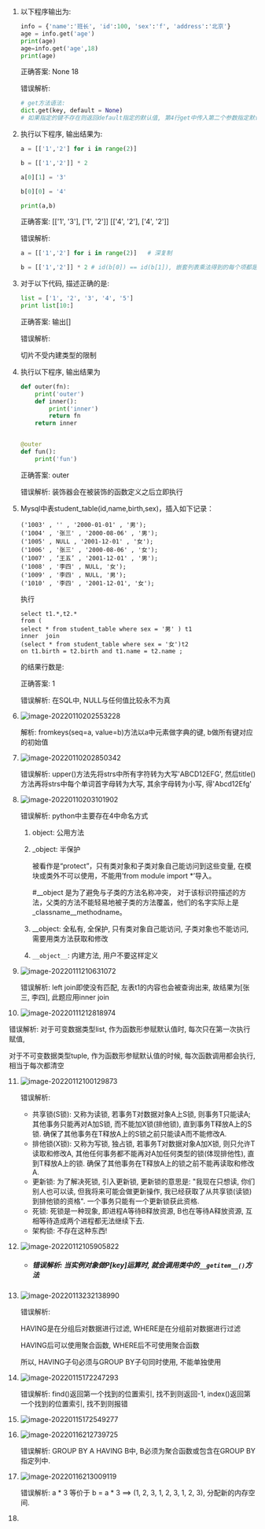 1. 以下程序输出为:

    ```python
    info = {'name':'班长', 'id':100, 'sex':'f', 'address':'北京'}
    age = info.get('age')
    print(age)
    age=info.get('age',18)
    print(age)
    ```

    正确答案: None 18

    错误解析: 

    ```python
    # get方法语法:
    dict.get(key, default = None)
    # 如果指定的键不存在则返回default指定的默认值, 第4行get中传入第二个参数指定默认值为18, 则返回18
    ```

2. 执行以下程序, 输出结果为:

    ```python
    a = [['1','2'] for i in range(2)]
    
    b = [['1','2']] * 2
    
    a[0][1] = '3'
    
    b[0][0] = '4'
    
    print(a,b) 
    ```

    正确答案: [['1', '3'], ['1', '2']] [['4', '2'], ['4', '2']]

    错误解析:

    ```python
    a = [['1','2'] for i in range(2)]	# 深复制
    
    b = [['1','2']] * 2	# id(b[0]) == id(b[1]), 嵌套列表乘法得到的每个项都是引用
    ```

3. 对于以下代码, 描述正确的是:

    ```python
    list = ['1', '2', '3', '4', '5']
    print list[10:]
    ```

    正确答案: 输出[]

    错误解析:

    切片不受内建类型的限制

4. 执行以下程序, 输出结果为

    ```python
    def outer(fn):
        print('outer')
        def inner():
            print('inner')
            return fn
        return inner
    
    
    @outer
    def fun():
        print('fun')
    ```

    正确答案: outer

    错误解析: 装饰器会在被装饰的函数定义之后立即执行

5. Mysql中表student_table(id,name,birth,sex)，插入如下记录：

    ```mysql
    ('1003' , '' , '2000-01-01' , '男');
    ('1004' , '张三' , '2000-08-06' , '男');
    ('1005' , NULL , '2001-12-01' , '女');
    ('1006' , '张三' , '2000-08-06' , '女');
    ('1007' , ‘王五’ , '2001-12-01' , '男');
    ('1008' , '李四' , NULL, '女');
    ('1009' , '李四' , NULL, '男');
    ('1010' , '李四' , '2001-12-01', '女');
    ```

    执行

    ```mysql
    select t1.*,t2.*
    from (
    select * from student_table where sex = '男' ) t1 
    inner  join 
    (select * from student_table where sex = '女')t2 
    on t1.birth = t2.birth and t1.name = t2.name ; 
    ```

    的结果行数是:

    正确答案: 1

    错误解析: 在SQL中, NULL与任何值比较永不为真

6. ![image-20220110202553228](image-20220110202553228.png)

    解析: fromkeys(seq=a, value=b)方法以a中元素做字典的键, b做所有键对应的初始值

7. ![image-20220110202850342](image-20220110202850342.png)

    错误解析: upper()方法先将strs中所有字符转为大写'ABCD12EFG', 然后title()方法再将strs中每个单词首字母转为大写, 其余字母转为小写, 得'Abcd12Efg'

8. ![image-20220110203101902](image-20220110203101902.png)

    错误解析: python中主要存在4中命名方式

     1. object: 公用方法

     2. _object: 半保护

        被看作是“protect”，只有类对象和子类对象自己能访问到这些变量, 在模块或类外不可以使用，不能用’from module import *’导入。

        \#_\_object 是为了避免与子类的方法名称冲突， 对于该标识符描述的方法，父类的方法不能轻易地被子类的方法覆盖，他们的名字实际上是\_classname\_\_methodname。

     3. __object: 全私有, 全保护, 只有类对象自己能访问, 子类对象也不能访问, 需要用类方法获取和修改

     4. `__object__`: 内建方法, 用户不要这样定义

9. ![image-20220111210631072](imgs/image-20220111210631072.png)

    错误解析: left join即使没有匹配, 左表t1的内容也会被查询出来, 故结果为[张三, 李四], 此题应用inner join

10. ![image-20220111212818974](imgs/image-20220111212818974.png)

  错误解析: 对于可变数据类型list, 作为函数形参赋默认值时, 每次只在第一次执行赋值,

  对于不可变数据类型tuple, 作为函数形参赋默认值的时候, 每次函数调用都会执行, 相当于每次都清空

11. ![image-20220112100129873](imgs/image-20220112100129873.png)

     错误解析:

     - 共享锁(S锁): 又称为读锁, 若事务T对数据对象A上S锁, 则事务T只能读A; 其他事务只能再对A加S锁, 而不能加X锁(排他锁), 直到事务T释放A上的S锁. 确保了其他事务在T释放A上的S锁之前只能读A而不能修改A.
     - 排他锁(X锁): 又称为写锁, 独占锁, 若事务T对数据对象A加X锁, 则只允许T读取和修改A, 其他任何事务都不能再对A加任何类型的锁(体现排他性), 直到T释放A上的锁. 确保了其他事务在T释放A上的锁之前不能再读取和修改A.
     - 更新锁: 为了解决死锁, 引入更新锁, 更新锁的意思是: "我现在只想读, 你们别人也可以读, 但我将来可能会做更新操作, 我已经获取了从共享锁(读锁)到排他锁的资格". 一个事务只能有一个更新锁获此资格.
     - 死锁: 死锁是一种现象, 即进程A等待B释放资源, B也在等待A释放资源, 互相等待造成两个进程都无法继续下去.
     - 架构锁: 不存在这种东西!

12. ![image-20220112105905822](imgs/image-20220112105905822.png)

     - ##### 错误解析: 当实例对象做P[key]运算时, 就会调用类中的`__getitem__()`方法

13. ![image-20220113232138990](imgs/image-20220113232138990.png)

     错误解析:

     HAVING是在分组后对数据进行过滤, WHERE是在分组前对数据进行过滤

     HAVING后可以使用聚合函数, WHERE后不可使用聚合函数

     所以, HAVING子句必须与GROUP BY子句同时使用, 不能单独使用

14. ![image-20220115172247293](imgs/image-20220115172247293.png)

     错误解析: find()返回第一个找到的位置索引, 找不到则返回-1, index()返回第一个找到的位置索引, 找不到则报错

15. ![image-20220115172549277](imgs/image-20220115172549277.png)

16. ![image-20220116212739725](imgs/image-20220116212739725.png)

     错误解析: GROUP BY A HAVING B中, B必须为聚合函数或包含在GROUP BY指定列中.

17. ![image-20220116213009119](imgs/image-20220116213009119.png)

     错误解析: a * 3 等价于 b = a * 3 ==> (1, 2, 3, 1, 2, 3, 1, 2, 3), 分配新的内存空间.

18. 